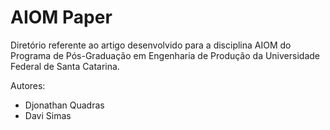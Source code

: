 # AIOM Paper

Diretório referente ao artigo desenvolvido para a disciplina AIOM do Programa de Pós-Graduação em Engenharia de Produção da Universidade Federal de Santa Catarina.

Autores:

- Djonathan Quadras
- Davi Simas 